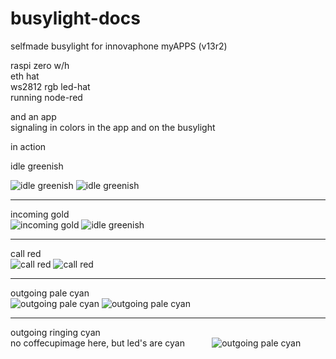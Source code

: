 # busylight-docs

selfmade busylight for innovaphone myAPPS (v13r2)  

raspi zero w/h   
eth hat  
ws2812 rgb led-hat  
running node-red  
  
and an app   
signaling in colors in the app and on the busylight  

in action  

idle greenish 

![idle greenish](undocked_off.jpg)
![idle greenish](sep_idle.jpg) 

-------------

incoming gold  
![incoming gold](undocked_incoming.jpg)
![idle greenish](sep_incoming.jpg) 

-------------


call red  
![call red](undocked_call.jpg)
![call red](sep_call.jpg)  

--------------


outgoing pale cyan  
![outgoing pale cyan](undocked_outgoingcall.jpg)
![outgoing pale cyan](sep_out_init.jpg)  

---------------


outgoing ringing cyan  
no coffecupimage here, but led's are cyan          
![outgoing pale cyan](sep_out_ringing.jpg)  

